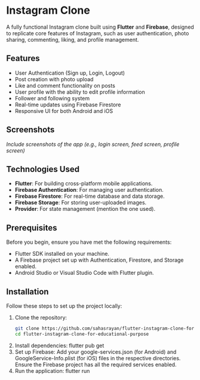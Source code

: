 # Instagram Clone

A fully functional Instagram clone built using **Flutter** and **Firebase**, designed to replicate core features of Instagram, such as user authentication, photo sharing, commenting, liking, and profile management.

## Features

- User Authentication (Sign up, Login, Logout)
- Post creation with photo upload
- Like and comment functionality on posts
- User profile with the ability to edit profile information
- Follower and following system
- Real-time updates using Firebase Firestore
- Responsive UI for both Android and iOS

## Screenshots

*Include screenshots of the app (e.g., login screen, feed screen, profile screen)*

## Technologies Used

- **Flutter**: For building cross-platform mobile applications.
- **Firebase Authentication**: For managing user authentication.
- **Firebase Firestore**: For real-time database and data storage.
- **Firebase Storage**: For storing user-uploaded images.
- **Provider**: For state management (mention the one used).

## Prerequisites

Before you begin, ensure you have met the following requirements:

- Flutter SDK installed on your machine.
- A Firebase project set up with Authentication, Firestore, and Storage enabled.
- Android Studio or Visual Studio Code with Flutter plugin.

## Installation

Follow these steps to set up the project locally:

1. Clone the repository:
   ```bash
   git clone https://github.com/sahasrayan/flutter-instagram-clone-for-educational-purpose.git
   cd flutter-instagram-clone-for-educational-purpose
2. Install dependencies:
      flutter pub get
3. Set up Firebase:
    Add your google-services.json (for Android) and GoogleService-Info.plist (for iOS) files in the respective directories.
    Ensure the Firebase project has all the required services enabled.
4. Run the application:
   flutter run
